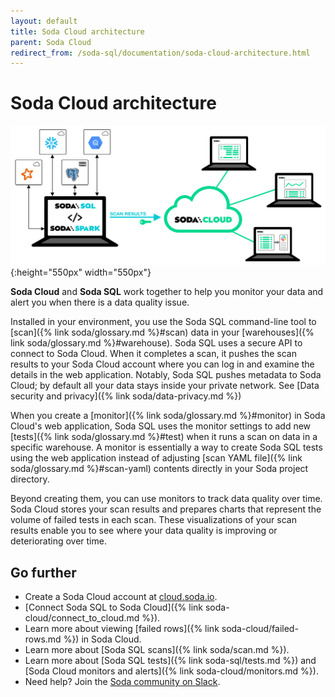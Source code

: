 ```yaml
---
layout: default
title: Soda Cloud architecture
parent: Soda Cloud
redirect_from: /soda-sql/documentation/soda-cloud-architecture.html
---
```


# Soda Cloud architecture

![scan-anatomy](/assets/images/soda-cloud-arch.png){:height="550px" width="550px"}

**Soda Cloud** and **Soda SQL** work together to help you monitor your data and alert you when there is a data quality issue.

Installed in your environment, you use the Soda SQL command-line tool to [scan]({% link soda/glossary.md %}#scan) data in your [warehouses]({% link soda/glossary.md %}#warehouse). Soda SQL uses a secure API to connect to Soda Cloud. When it completes a scan, it pushes the scan results to your Soda Cloud account where you can log in and examine the details in the web application. Notably, Soda SQL pushes metadata to Soda Cloud; by default all your data stays inside your private network. See [Data security and privacy]({% link soda/data-privacy.md %})

When you create a [monitor]({% link soda/glossary.md %}#monitor) in Soda Cloud's web application, Soda SQL uses the monitor settings to add new [tests]({% link soda/glossary.md %}#test) when it runs a scan on data in a specific warehouse. A monitor is essentially a way to create Soda SQL tests using the web application instead of adjusting [scan YAML file]({% link soda/glossary.md %}#scan-yaml) contents directly in your Soda project directory.

Beyond creating them, you can use monitors to track data quality over time. Soda Cloud stores your scan results and prepares charts that represent the volume of failed tests in each scan. These visualizations of your scan results enable you to see where your data quality is improving or deteriorating over time.

## Go further

* Create a Soda Cloud account at [cloud.soda.io](https://cloud.soda.io/signup).
* [Connect Soda SQL to Soda Cloud]({% link soda-cloud/connect_to_cloud.md %}).
* Learn more about viewing [failed rows]({% link soda-cloud/failed-rows.md %}) in Soda Cloud.
* Learn more about [Soda SQL scans]({% link soda/scan.md %}).
* Learn more about [Soda SQL tests]({% link soda-sql/tests.md %}) and [Soda Cloud monitors and alerts]({% link soda-cloud/monitors.md %}).
* Need help? Join the <a href="http://community.soda.io/slack" target="_blank"> Soda community on Slack</a>.